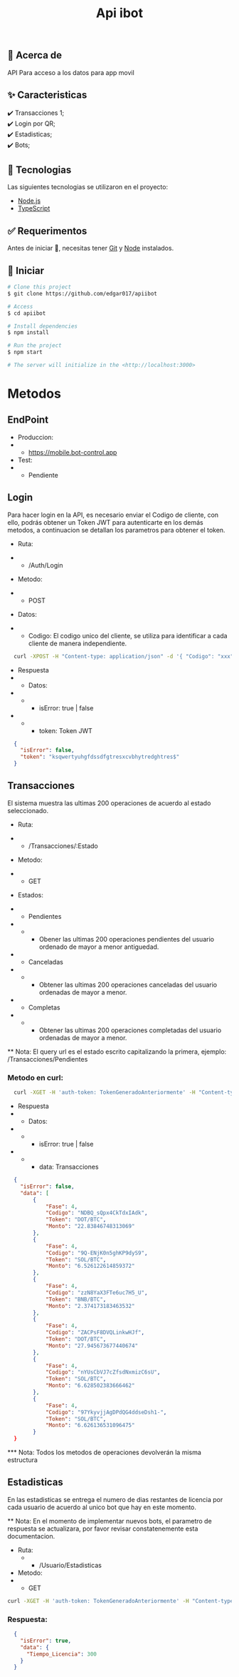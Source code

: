 <h1 align="center">Api ibot</h1>


<br>

## :dart: Acerca de ##

API Para acceso a los datos para app movil

## :sparkles: Caracteristicas ##

:heavy_check_mark: Transacciones 1;\
:heavy_check_mark: Login por QR;\
:heavy_check_mark: Estadisticas;\
:heavy_check_mark: Bots;

## :rocket: Tecnologias ##

Las siguientes tecnologias se utilizaron en el proyecto:

- [Node.js](https://nodejs.org/en/)
- [TypeScript](https://www.typescriptlang.org/)

## :white_check_mark: Requerimentos ##

Antes de iniciar :checkered_flag:, necesitas tener [Git](https://git-scm.com) y [Node](https://nodejs.org/en/) instalados.

## :checkered_flag: Iniciar ##

```bash
# Clone this project
$ git clone https://github.com/edgar017/apiibot

# Access
$ cd apiibot

# Install dependencies
$ npm install

# Run the project
$ npm start

# The server will initialize in the <http://localhost:3000>
```

# Metodos #

## EndPoint ##

- Produccion: 
- - https://mobile.bot-control.app
- Test: 
- - Pendiente



## Login ##

Para hacer login en la API, es necesario enviar el Codigo de cliente, con ello, podrás obtener un Token JWT para autenticarte en los demás metodos, a continuacion se detallan los parametros para obtener el token.

- Ruta:
- - /Auth/Login

- Metodo: 
- - POST

- Datos: 
- - Codigo: El codigo unico del cliente, se utiliza para identificar a cada cliente de manera independiente.

```bash
  curl -XPOST -H "Content-type: application/json" -d '{ "Codigo": "xxx"}' 'https://mobile.bot-control.app/Auth/Login'
```

- Respuesta
- - Datos: 
- - - isError: true | false
- - - token: Token JWT

```json
  {
    "isError": false,
    "token": "ksqwertyuhgfdssdfgtresxcvbhytredghtres$"
  }
```

## Transacciones ##

El sistema muestra las ultimas 200 operaciones de acuerdo al estado seleccionado.

- Ruta:
- - /Transacciones/:Estado

- Metodo:
- - GET 


- Estados:
 - - Pendientes
 - - - Obener las ultimas 200 operaciones pendientes del usuario ordenado de mayor a menor antiguedad.
 - - Canceladas
  - - - Obtener las ultimas 200 operaciones canceladas del usuario ordenadas de mayor a menor.
  - - Completas
  - - - Obtener las ultimas 200 operaciones completadas del usuario ordenadas de mayor a menor.

  ** Nota: El query url es el estado escrito capitalizando la primera, ejemplo: /Transacciones/Pendientes

### Metodo en curl: ###

```bash
  curl -XGET -H 'auth-token: TokenGeneradoAnteriormente' -H "Content-type: application/json"  'https://mobile.bot-control.app/Transacciones/Pendientes'
```

- Respuesta
- - Datos: 
- - - isError: true | false
- - - data: Transacciones

```json
  {
    "isError": false,
    "data": [
        {
            "Fase": 4,
            "Codigo": "NDBQ_sQpx4CkTdxIAdk",
            "Token": "DOT/BTC",
            "Monto": "22.83846748313069"
        },
        {
            "Fase": 4,
            "Codigo": "9Q-ENjK0n5ghKP9dyS9",
            "Token": "SOL/BTC",
            "Monto": "6.526122614859372"
        },
        {
            "Fase": 4,
            "Codigo": "zzN8YaX3FTe6uc7H5_U",
            "Token": "BNB/BTC",
            "Monto": "2.374173183463532"
        },
        {
            "Fase": 4,
            "Codigo": "ZACPsF8DVQLinkwHJf",
            "Token": "DOT/BTC",
            "Monto": "27.945673677440674"
        },
        {
            "Fase": 4,
            "Codigo": "nYUsCbVJ7cZfsdNxmizC6sU",
            "Token": "SOL/BTC",
            "Monto": "6.628502383666462"
        },
        {
            "Fase": 4,
            "Codigo": "97YkyvjjAgDPdQG4ddseDsh1-",
            "Token": "SOL/BTC",
            "Monto": "6.626136531096475"
        }
  }
```

*** Nota: Todos los metodos de operaciones devolverán la misma estructura
  

## Estadisticas ## 
En las estadisticas se entrega el numero de dias restantes de licencia por cada usuario de acuerdo al unico bot que hay en este momento.

** Nota: En el momento de implementar nuevos bots, el parametro de respuesta se actualizara, por favor revisar constatenemente esta documentacion.

- Ruta:
  - - /Usuario/Estadisticas
- Metodo:
- - GET


```bash
curl -XGET -H 'auth-token: TokenGeneradoAnteriormente' -H "Content-type: application/json"  'https://mobile.bot-control.app/Usuario/Estadisticas'
```

### Respuesta: ###

```json
  {
    "isError": true,
    "data": {
      "Tiempo_Licencia": 300
    }
  }
```